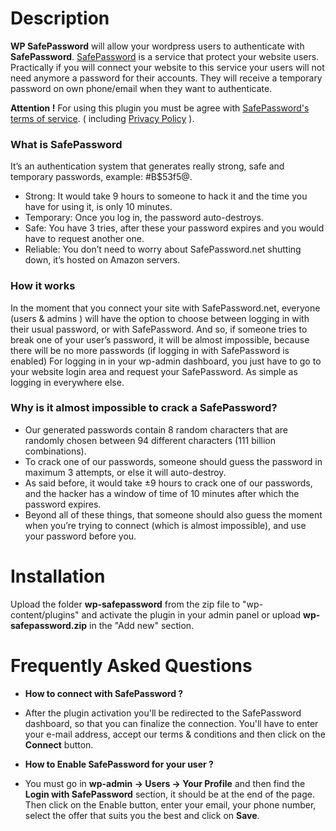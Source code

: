 # Description 

**WP SafePassword** will allow your wordpress users to authenticate with **SafePassword**.
<a href="https://safepassword.net">SafePassword</a> is a service that protect your website users.
Practically if you will connect your website to this service your users will not need anymore a password for their accounts.
They will receive a temporary password on own phone/email when they want to authenticate.

**Attention !** For using this plugin you must be agree with <a href="https://safepassword.net/tos-for-users">SafePassword's terms of service</a>. ( including <a href="https://safepassword.net/privacy">Privacy Policy</a> ).

<h3>What is SafePassword</h3>

It’s an authentication system that generates really strong, safe and temporary passwords, example: #B$53f5@.
- Strong: It would take 9 hours to someone to hack it and the time you have for using it, is only 10 minutes.
- Temporary: Once you log in, the password auto-destroys.
- Safe: You have 3 tries, after these your password expires and you would have to request another one.
- Reliable: You don’t need to worry about SafePassword.net shutting down, it’s hosted on Amazon servers.

<h3>How it works</h3>

In the moment that you connect your site with SafePassword.net, everyone (users & admins ) will have the option to choose between logging in with their usual password, or with SafePassword.
And so, if someone tries to break one of your user’s password, it will be almost impossible, because there will be no more passwords (if logging in with SafePassword is enabled)
For logging in in your wp-admin dashboard, you just have to go to your website login area and request your SafePassword. As simple as logging in everywhere else.

<h3>Why is it almost impossible to crack a SafePassword?</h3>

- Our generated passwords contain 8 random characters that are randomly chosen between 94 different characters (111 billion combinations).
- To crack one of our passwords, someone should guess the password in maximum 3 attempts, or else it will auto-destroy.
- As said before, it would take ±9 hours to crack one of our passwords, and the hacker has a window of time of 10 minutes after which the password expires.
- Beyond all of these things, that someone should also guess the moment when you’re trying to connect (which is almost impossible), and use your password before you.

# Installation 

Upload the folder **wp-safepassword** from the zip file to "wp-content/plugins" and activate the plugin in your admin panel or upload **wp-safepassword.zip** in the "Add new" section.

# Frequently Asked Questions

- **How to connect with SafePassword ?**

- After the plugin activation you'll be redirected to the SafePassword dashboard, so that you can finalize the connection.
You'll have to enter your e-mail address, accept our terms & conditions and then click on the **Connect** button.

- **How to Enable SafePassword for your user ?**

- You must go in **wp-admin -> Users -> Your Profile** and then find the **Login with SafePassword** section, it should be at the end of the page.
Then click on the Enable button, enter your email, your phone number, select the offer that suits you the best and click on **Save**.